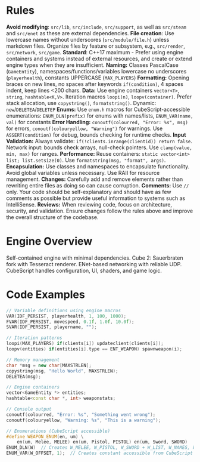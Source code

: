 # Rules
**Avoid modifying**: `src/lib`, `src/include`, `src/support`, as well as `src/steam` and `src/enet` as these are external dependencies.
**File creation**: Use lowercase names without underscores (`src/module/file.h`) unless markdown files. Organize files by feature or subsystem, e.g., `src/render`, `src/network`, `src/game`.
**Standard**: C++17 maximum - Prefer using engine containers and systems instead of external resources, and create or extend engine types when they are insufficient.
**Naming:** Classes PascalCase (`GameEntity`), namespaces/functions/variables lowercase no underscores (`playerhealth`), constants UPPERCASE (`MAX_PLAYERS`)
**Formatting:** Opening braces on new lines, no spaces after keywords `if(condition)`, 4 spaces indent, keep lines <200 chars.
**Data:** Use engine containers `vector<T>`, `string`, `hashtable<K,V>`. Iteration macros `loopi(n)`, `loopv(container)`. Prefer stack allocation, use `copystring()`, `formatstring()`. Dynamic: `new`/`DELETEA`/`DELETEP`
**Enums:** Use `enum.h` macros for CubeScript-accessible enumerations: `ENUM_DLN(prefix)` for enums with names/lists, `ENUM_VAR(name, val)` for constants
**Error Handling:** `conoutf(colourred, "Error: %s", msg)` for errors, `conoutf(colouryellow, "Warning")` for warnings. Use `ASSERT(condition)` for debug, bounds checking for runtime checks.
**Input Validation:** Always validate: `if(!clients.inrange(clientid)) return false`. Network input: bounds check arrays, null-check pointers. Use `clamp(value, min, max)` for ranges.
**Performance:** Reuse containers: `static vector<int> list; list.setsize(0)`. Use `formatstring(msg, "format", args)`.
**Encapsulation:** Use classes and namespaces to encapsulate functionality. Avoid global variables unless necessary. Use RAII for resource management.
**Changes:** Carefully add and remove elements rather than rewriting entire files as doing so can cause corruption.
**Comments:** Use `//` only. Your code should be self-explanatory and should have as few comments as possible but provide useful information to systems such as IntelliSense.
**Reviews:** When reviewing code, focus on architecture, security, and validation. Ensure changes follow the rules above and improve the overall structure of the codebase.

# Engine Overview
Self-contained engine with minimal dependencies. Cube 2: Sauerbraten fork with Tesseract renderer. ENet-based networking with reliable UDP. CubeScript handles configuration, UI, shaders, and game logic.

# Code Examples
```cpp
// Variable definitions using engine macros
VAR(IDF_PERSIST, playerhealth, 1, 100, 1000);
FVAR(IDF_PERSIST, movespeed, 0.1f, 1.0f, 10.0f);
SVAR(IDF_PERSIST, playername, "");

// Iteration patterns
loopi(MAX_PLAYERS) if(clients[i]) updateclient(clients[i]);
loopv(entities) if(entities[i].type == ENT_WEAPON) spawnweapon(i);

// Memory management
char *msg = new char[MAXSTRLEN];
copystring(msg, "Hello World", MAXSTRLEN);
DELETEA(msg);

// Engine containers
vector<GameEntity *> entities;
hashtable<const char *, int> weaponstats;

// Console output
conoutf(colourred, "Error: %s", "Something went wrong");
conoutf(colouryellow, "Warning: %s", "This is a warning");

// Enumerations (CubeScript accessible)
#define WEAPON_ENUM(en, um) \
    en(um, Melee, MELEE) en(um, Pistol, PISTOL) en(um, Sword, SWORD)
ENUM_DLN(W)  // Creates W_MELEE, W_PISTOL, W_SWORD + W_LIST, W_NAMES, W_STR
ENUM_VAR(W_OFFSET, 1);  // Creates constant accessible from CubeScript
```
